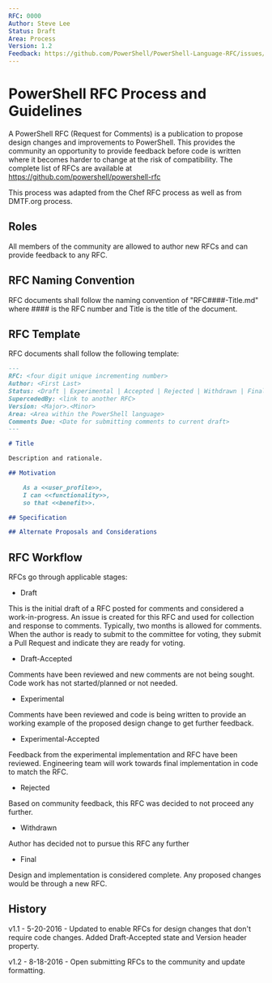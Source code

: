 ```yaml
---
RFC: 0000
Author: Steve Lee
Status: Draft
Area: Process
Version: 1.2
Feedback: https://github.com/PowerShell/PowerShell-Language-RFC/issues/5
---
```


# PowerShell RFC Process and Guidelines

A PowerShell RFC (Request for Comments) is a publication to propose design changes and improvements to PowerShell.
This provides the community an opportunity to provide feedback before code is written where it becomes harder to change at the risk of 
compatibility.
The complete list of RFCs are available at https://github.com/powershell/powershell-rfc

This process was adapted from the Chef RFC process as well as from DMTF.org process.

## Roles

All members of the community are allowed to author new RFCs and can provide feedback to any RFC.

## RFC Naming Convention

RFC documents shall follow the naming convention of "RFC####-Title.md" where #### is the RFC number and Title is the title of the document.

## RFC Template

RFC documents shall follow the following template:

```markdown
---
RFC: <four digit unique incrementing number>
Author: <First Last>
Status: <Draft | Experimental | Accepted | Rejected | Withdrawn | Final>
SupercededBy: <link to another RFC>
Version: <Major>.<Minor>
Area: <Area within the PowerShell language>
Comments Due: <Date for submitting comments to current draft>
---

# Title

Description and rationale.

## Motivation

    As a <<user_profile>>,
    I can <<functionality>>,
    so that <<benefit>>.

## Specification

## Alternate Proposals and Considerations

```

## RFC Workflow

RFCs go through applicable stages:

* Draft

This is the initial draft of a RFC posted for comments and considered a work-in-progress.
An issue is created for this RFC and used for collection and response to comments.
Typically, two months is allowed for comments.
When the author is ready to submit to the committee for voting, they submit a Pull Request and indicate they are ready for voting.

* Draft-Accepted

Comments have been reviewed and new comments are not being sought.
Code work has not started/planned or not needed.

* Experimental

Comments have been reviewed and code is being written to provide an working example of the proposed design change to get further feedback.

* Experimental-Accepted

Feedback from the experimental implementation and RFC have been reviewed.
Engineering team will work towards final implementation in code to match the RFC.

* Rejected

Based on community feedback, this RFC was decided to not proceed any further.

* Withdrawn

Author has decided not to pursue this RFC any further

* Final

Design and implementation is considered complete.
Any proposed changes would be through a new RFC.

## History
v1.1 - 5-20-2016 - Updated to enable RFCs for design changes that don't require code changes.
Added Draft-Accepted state and Version header property.

v1.2 - 8-18-2016 - Open submitting RFCs to the community and update formatting.
